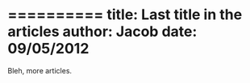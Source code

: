 ==========
title: Last title in the articles
author: Jacob
date: 09/05/2012
==========

Bleh, more articles.

